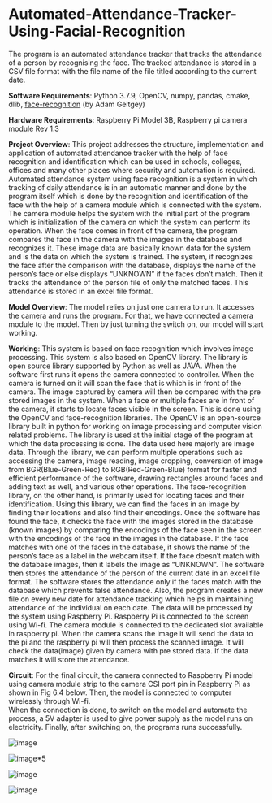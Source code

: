 # Automated-Attendance-Tracker-Using-Facial-Recognition
The program is an automated attendance tracker that tracks the attendance of a person by recognising the face. The tracked attendance is stored in a CSV file format with the file name of the file titled according to the current date.

**Software Requirements**: Python 3.7.9, OpenCV, numpy, pandas, cmake, dlib, [face-recognition](https://pypi.org/project/face-recognition/) (by Adam Geitgey)

**Hardware Requirements**: Raspberry Pi Model 3B, Raspberry pi camera module Rev 1.3 

 

**Project Overview**:
This project addresses the structure, implementation and application of automated attendance tracker with the help of face recognition and identification which can be used in schools, colleges, offices and many other places where security and automation is required. Automated attendance system using face recognition is a system in which tracking of daily attendance is in an automatic manner and done by the program itself which is done by the recognition and identification of the face with the help of a camera module which is connected with the system. The camera module helps the system with the initial part of the program which is initialization of the camera on which the system can perform its operation. When the face comes in front of the camera, the program compares the face in the camera with the images in the database and recognizes it. These image data are basically known data for the system and is the data on which the system is trained. The system, if recognizes the face after the comparison with the database, displays the name of the person’s face or else displays “UNKNOWN” if the faces don’t match. Then it tracks the attendance of the person file of only the matched faces. This attendance is stored in an excel file format.

**Model Overview**:
The model relies on just one camera to run. It accesses the camera and runs the program. For that, we have connected a camera module to the model. Then by just turning the switch on, our model will start working.

**Working**:
This system is based on face recognition which involves image processing. This system is also based on OpenCV library.  The library is open source library supported by Python as well as JAVA. When the software first runs it opens the camera connected to controller. When the camera is turned on it will scan the face that is which is in front of the camera. The image captured by camera will then be compared with the pre stored images in the system. When a face or multiple faces are in front of the camera, it starts to locate faces visible in the screen. This is done using the OpenCV and face-recognition libraries. The OpenCV is an open-source library built in python for working on image processing and computer vision related problems. The library is used at the initial stage of the program at which the data processing is done. The data used here majorly are image data. Through the library, we can perform multiple operations such as accessing the camera, image reading, image cropping, conversion of image from BGR(Blue-Green-Red) to RGB(Red-Green-Blue) format for faster and efficient performance of the software, drawing rectangles around faces and adding text as well, and various other operations. The face-recognition library, on the other hand, is primarily used for locating faces and their identification. Using this library, we can find the faces in an image by finding their locations and also find their encodings. Once the software has found the face, it checks the face with the images stored in the database (known images) by comparing the encodings of the face seen in the screen with the encodings of the face in the images in the database. If the face matches with one of the faces in the database, it shows the name of the person’s face as a label in the webcam itself. If the face doesn’t match with the database images, then it labels the image as “UNKNOWN”. The software then stores the attendance of the person of the current date in an excel file format. The software stores the attendance only if the faces match with the database which prevents false attendance. Also, the program creates a new file on every new date for attendance tracking which helps in maintaining attendance of the individual on each date. The data will be processed by the system using Raspberry Pi. Raspberry Pi is connected to the screen using Wi-fi. The camera module is connected to the dedicated slot available in raspberry pi. When the camera scans the image it will send the data to the pi and the raspberry pi will then process the scanned image. It will check the data(image) given by camera with pre stored data. If the data matches it will store the attendance.

**Circuit**:
For the final circuit, the camera connected to Raspberry Pi model using camera module strip to the camera CSI port pin in Raspberry Pi as shown in Fig 6.4 below. Then, the model is connected to computer wirelessly through Wi-fi.  
When the connection is done, to switch on the model and automate the process, a 5V adapter is used to give power supply as the model runs on electricity. Finally, after switching on, the programs runs successfully.

 
 
![image](https://user-images.githubusercontent.com/58943665/125160171-29a72d80-e199-11eb-9e51-6791ff88d873.png)


![image](https://user-images.githubusercontent.com/58943665/125160227-6e32c900-e199-11eb-8840-8707197b7852.png)*5

![image](https://user-images.githubusercontent.com/58943665/125160243-7c80e500-e199-11eb-9fb2-9a6be4a1749e.png)

![image](https://user-images.githubusercontent.com/58943665/125160252-83a7f300-e199-11eb-9a2e-eb34c65e8f0c.png)


